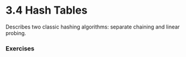 # 3.4 Hash Tables
Describes two classic hashing algorithms: separate chaining and linear probing.

### Exercises